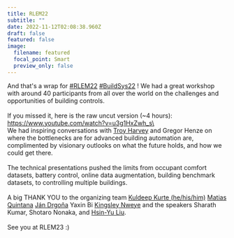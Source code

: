 ```yaml
---
title: RLEM22
subtitle: ""
date: 2022-11-12T02:08:38.960Z
draft: false
featured: false
image:
  filename: featured
  focal_point: Smart
  preview_only: false
---
```

And that's a wrap for [\#RLEM22](https://www.linkedin.com/feed/hashtag/?keywords=rlem22&highlightedUpdateUrns=urn%3Ali%3Aactivity%3A6997004333284286464) [\#BuildSys22](https://www.linkedin.com/feed/hashtag/?keywords=buildsys22&highlightedUpdateUrns=urn%3Ali%3Aactivity%3A6997004333284286464) ! We had a great workshop with around 40 participants from all over the world on the challenges and opportunities of building controls.  \
\
If you missed it, here is the raw uncut version (~4 hours):\
https://www.youtube.com/watch?v=u3g1HxZwh_s\
\
We had inspiring conversations with [Troy Harvey](https://www.linkedin.com/in/ACoAAAdZYQwB9LHq6cw5Ai8V_OG-aMPcnpp8IrA) and Gregor Henze on where the bottlenecks are for advanced building automation are, complimented by visionary outlooks on what the future holds, and how we could get there.\
\
The technical presentations pushed the limits from occupant comfort datasets, battery control, online data augmentation, building benchmark datasets, to controlling multiple buildings.\
\
A big THANK YOU to the organizing team [Kuldeep Kurte (he/his/him)](https://www.linkedin.com/in/ACoAAAbvVg0BO9G5uRfu7tiTRt8yn3gVGd5n_Oo) [Matias Quintana](https://www.linkedin.com/in/ACoAAAutKn4Bg22kC5csdtGl7BUHM8F8ybMshPc) [Ján Drgoňa](https://www.linkedin.com/in/ACoAABbrYkUBTWlxs6TWJSOaisjDGaPEl-KZZ2o) Yaxin Bi [Kingsley Nweye](https://www.linkedin.com/in/ACoAACGlpu4B5_eYff2-tnkBHbBNQYn4GJ_6QY0) and the speakers Sharath Kumar, Shotaro Nonaka, and [Hsin-Yu Liu](https://www.linkedin.com/in/ACoAABBmTQUBSwWCDpSsvgw0RhjIUZWA_1OGf-E).\
\
See you at RLEM23 :)